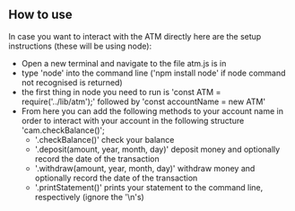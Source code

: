 ## How to use

In case you want to interact with the ATM directly here are the setup instructions (these will be using node):

- Open a new terminal and navigate to the file atm.js is in
- type 'node' into the command line ('npm install node' if node command not recognised is returned)
- the first thing in node you need to run is 'const ATM = require('../lib/atm');' followed by 'const accountName = new ATM'
- From here you can add the following methods to your account name in order to interact with your account in the following structure 'cam.checkBalance()';
    - '.checkBalance()' check your balance
    - '.deposit(amount, year, month, day)' deposit money and optionally record the date of the transaction
    - '.withdraw(amount, year, month, day)' withdraw money and optionally record the date of the transaction
    - '.printStatement()' prints your statement to the command line, respectively (ignore the '\n's)